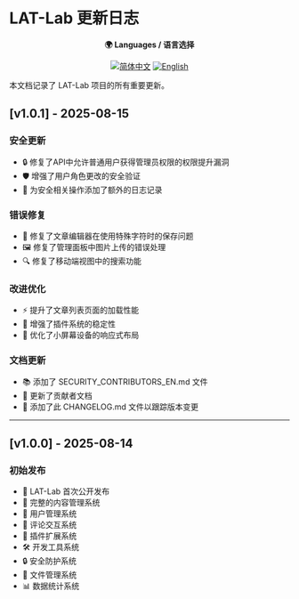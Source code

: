 # LAT-Lab 更新日志

<div align="center">

**🌍 Languages / 语言选择**

[![简体中文](https://img.shields.io/badge/CHANGELOG-简体中文-blue.svg)](./CHANGELOG.md) [![English](https://img.shields.io/badge/CHANGELOG-English-red.svg)](./CHANGELOG_EN.md)

</div>

本文档记录了 LAT-Lab 项目的所有重要更新。

## [v1.0.1] - 2025-08-15

### 安全更新
- 🔒 修复了API中允许普通用户获得管理员权限的权限提升漏洞
- 🛡️ 增强了用户角色更改的安全验证
- 🔐 为安全相关操作添加了额外的日志记录

### 错误修复
- 📝 修复了文章编辑器在使用特殊字符时的保存问题
- 🖼️ 修复了管理面板中图片上传的错误处理
- 🔍 修复了移动端视图中的搜索功能

### 改进优化
- ⚡ 提升了文章列表页面的加载性能
- 🧩 增强了插件系统的稳定性
- 📱 优化了小屏幕设备的响应式布局

### 文档更新
- 📚 添加了 SECURITY_CONTRIBUTORS_EN.md 文件
- 📝 更新了贡献者文档
- 🔄 添加了此 CHANGELOG.md 文件以跟踪版本变更

---

## [v1.0.0] - 2025-08-14

### 初始发布
- 🚀 LAT-Lab 首次公开发布
- 📝 完整的内容管理系统
- 👥 用户管理系统
- 💬 评论交互系统
- 🔌 插件扩展系统
- 🛠️ 开发工具系统
- 🔒 安全防护系统
- 📂 文件管理系统
- 📊 数据统计系统 